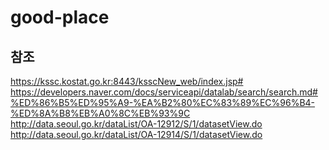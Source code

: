# good-place

## 참조
https://kssc.kostat.go.kr:8443/ksscNew_web/index.jsp#  
https://developers.naver.com/docs/serviceapi/datalab/search/search.md#%ED%86%B5%ED%95%A9-%EA%B2%80%EC%83%89%EC%96%B4-%ED%8A%B8%EB%A0%8C%EB%93%9C  
http://data.seoul.go.kr/dataList/OA-12912/S/1/datasetView.do  
http://data.seoul.go.kr/dataList/OA-12914/S/1/datasetView.do  